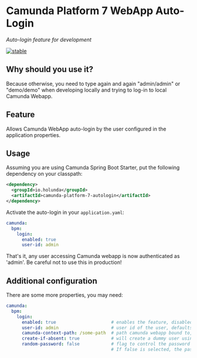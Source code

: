 # Camunda Platform 7 WebApp Auto-Login

*Auto-login feature for development*

[![stable](https://img.shields.io/badge/lifecycle-STABLE-green.svg)](https://github.com/holisticon#open-source-lifecycle)

## Why should you use it?

Because otherwise, you need to type again and again "admin/admin" or "demo/demo" when developing locally and trying to log-in to local Camunda Webapp.

## Feature

Allows Camunda WebApp auto-login by the user configured in the application properties.

## Usage

Assuming you are using Camunda Spring Boot Starter, put the following dependency on your classpath:

```xml
<dependency>
  <groupId>io.holunda</groupId>
  <artifactId>camunda-platform-7-autologin</artifactId>
</dependency>
```

Activate the auto-login in your `application.yaml`: 

```yml
camunda:
  bpm:
    login:
      enabled: true
      user-id: admin
```

That's it, any user accessing Camunda webapp is now authenticated as 'admin'. Be careful not to use this in production! 

## Additional configuration

There are some more properties, you may need:

```yml
camunda:
  bpm:
    login:
      enabled: true                     # enables the feature, disabled by default
      user-id: admin                    # user id of the user, defaults to 'nobody'
      camunda-context-path: /some-path  # path camunda webapp bound to, defaults to '/camunda'
      create-if-absent: true            # will create a dummy user using internal identity service, defaults to 'false'
      random-password: false            # flag to control the password of the auto-generated-user, defaults to 'true'. 
                                        # If false is selected, the password is equals to user id.             
```
